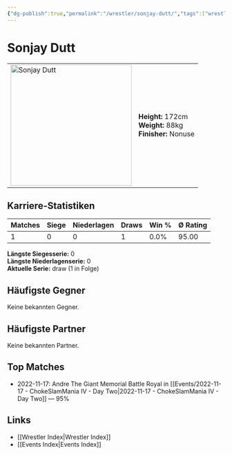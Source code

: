 ```yaml
---
{"dg-publish":true,"permalink":"/wrestler/sonjay-dutt/","tags":["wrestler"],"noteIcon":"","created":"2025-08-11T09:33:21.139+02:00"}
---
```



# Sonjay Dutt

<table>
<tr>
<td><img src="Sonjay Dutt.png" width="280" alt="Sonjay Dutt"></td>
<td>
<b>Height:</b> 172cm<br>
<b>Weight:</b> 88kg<br>
<b>Finisher:</b> Nonuse<br>
</td>
</tr>
</table>

## Karriere-Statistiken

| Matches | Siege | Niederlagen | Draws | Win % | Ø Rating |
|---------|-------|-------------|-------|-------|-----------|
| 1 | 0 | 0 | 1 | 0.0% | 95.00 |

**Längste Siegesserie:** 0<br>**Längste Niederlagenserie:** 0<br>**Aktuelle Serie:** draw (1 in Folge)


## Häufigste Gegner
Keine bekannten Gegner.

## Häufigste Partner
Keine bekannten Partner.

## Top Matches
- 2022-11-17: Andre The Giant Memorial Battle Royal in [[Events/2022-11-17 - ChokeSlamMania IV - Day Two\|2022-11-17 - ChokeSlamMania IV - Day Two]] — 95%

## Links
- [[Wrestler Index\|Wrestler Index]]
- [[Events Index\|Events Index]]
